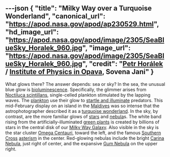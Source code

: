 ---json
{
  "title": "Milky Way over a Turquoise Wonderland",
  "canonical_url": "https://apod.nasa.gov/apod/ap230529.html",
  "hd_image_url": "https://apod.nasa.gov/apod/image/2305/SeaBlueSky_Horalek_960.jpg",
  "image_url": "https://apod.nasa.gov/apod/image/2305/SeaBlueSky_Horalek_960.jpg",
  "credit": "[Petr Horálek](https://www.petrhoralek.com/#about-1) / [Institute of Physics in Opava](https://www.slu.cz/phys/en/), Sovena Jani"
}
---

What glows there? The answer depends: sea or sky? In the sea, the unusual blue glow is [bioluminescence](https://ocean.si.edu/ocean-life/fish/bioluminescence). Specifically, the glimmer arises from [Noctiluca scintillans](https://en.wikipedia.org/wiki/Noctiluca_scintillans), single-celled plankton stimulated by the lapping waves. The [plankton](https://en.wikipedia.org/wiki/Plankton) use their glow to [startle and illuminate](https://d.newsweek.com/en/full/2040076/startled-cat-looks-camera.jpg?w=790&f=eead42729d60aeb4993404f1cdd17f5a) predators. This mid-February display on an island in the [Maldives](https://youtu.be/hCQvPX0DLFM) was so intense that the astrophotographer described it as a [turquoise wonderland](https://www.petrhoralek.com/?p=23528). In the sky, by contrast, are the more familiar glows of [stars](https://science.nasa.gov/astrophysics/focus-areas/how-do-stars-form-and-evolve) and [nebula](https://spaceplace.nasa.gov/nebula/en/)s. The white band rising from the artificially-illuminated [green plants](https://www.quantamagazine.org/why-are-plants-green-to-reduce-the-noise-in-photosynthesis-20200730/) is created by billions of stars in the central disk of our [Milky Way Galaxy](http://www.atlasoftheuniverse.com/galaxy.html). Also visible in the sky is the star cluster [Omega Centauri](https://apod.nasa.gov/apod/ap230316.html), toward the left, and the famous [Southern Cross](https://apod.nasa.gov/apod/ap210125.html) [asterism](https://en.wikipedia.org/wiki/Asterism_(astronomy)) in the center. Red-glowing nebulas include the bright [Carina Nebula](https://apod.nasa.gov/apod/ap220425.html), just right of center, and the expansive [Gum Nebula](https://apod.nasa.gov/apod/ap221129.html) on the upper right.
